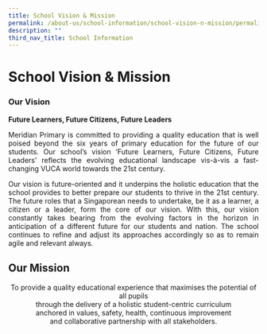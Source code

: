 ```yaml
---
title: School Vision & Mission
permalink: /about-us/school-information/school-vision-n-mission/permalink/
description: ""
third_nav_title: School Information
---
```

School Vision & Mission
=======================
###  Our Vision
**Future Learners, Future Citizens, Future Leaders**  

<p align = "justify">Meridian Primary is committed to providing a quality education that is well poised beyond the six years of primary education for the future of our students. Our school’s vision ‘Future Learners, Future Citizens, Future Leaders’ reflects the evolving educational landscape vis-à-vis a fast-changing VUCA world towards the 21st century.</p>

<p align = "justify">Our vision is future-oriented and it underpins the holistic education that the school provides to better prepare our students to thrive in the 21st century. The future roles that a Singaporean needs to undertake, be it as a learner, a citizen or a leader, form the core of our vision. With this, our vision constantly takes bearing from the evolving factors in the horizon in anticipation of a different future for our students and nation. The school continues to refine and adjust its approaches accordingly so as to remain agile and relevant always.</p>

Our Mission
-----------
<p style = "text-align:center;">To provide a quality educational experience that maximises the potential of all pupils<br>
through the delivery of a holistic student-centric curriculum<br>
anchored in values, safety, health, continuous improvement<br>
and collaborative partnership with all stakeholders.</p>